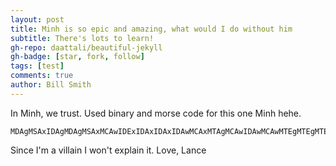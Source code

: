 ```yaml
---
layout: post
title: Minh is so epic and amazing, what would I do without him
subtitle: There's lots to learn!
gh-repo: daattali/beautiful-jekyll
gh-badge: [star, fork, follow]
tags: [test]
comments: true
author: Bill Smith
---
```


In Minh, we trust. Used binary and morse code for this one Minh hehe.
```
MDAgMSAxIDAgMDAgMSAxMCAwIDExIDAxIDAxIDAwMCAxMTAgMCAwIDAwMCAwMTEgMTEgMTExIDAxMDEgMTEwIDExMSAxMTEgMDEwMCAwMDAgMTEwIDEwMSAwMTEgMSAwMCAwMDAgMCAxMSAwMDAgMDE=
```

Since I'm a villain I won't explain it.
Love, Lance